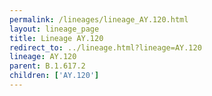 ```yaml
---
permalink: /lineages/lineage_AY.120.html
layout: lineage_page
title: Lineage AY.120
redirect_to: ../lineage.html?lineage=AY.120
lineage: AY.120
parent: B.1.617.2
children: ['AY.120']
---
```

